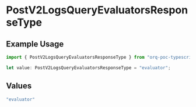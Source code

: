 # PostV2LogsQueryEvaluatorsResponseType

## Example Usage

```typescript
import { PostV2LogsQueryEvaluatorsResponseType } from "orq-poc-typescript-multi-env-version/models/operations";

let value: PostV2LogsQueryEvaluatorsResponseType = "evaluator";
```

## Values

```typescript
"evaluator"
```